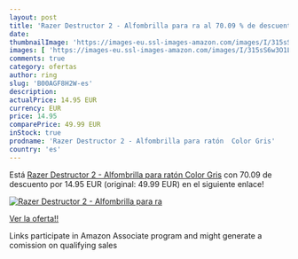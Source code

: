 ```yaml
---
layout: post
title: 'Razer Destructor 2 - Alfombrilla para ra al 70.09 % de descuento'
date: 
thumbnailImage: 'https://images-eu.ssl-images-amazon.com/images/I/315sS6w3O1L._SL200_.jpg'
images: [ 'https://images-eu.ssl-images-amazon.com/images/I/315sS6w3O1L._SL200_.jpg' ]
comments: true
category: ofertas
author: ring
slug: 'B00AGF8H2W-es'
description:
actualPrice: 14.95 EUR
currency: EUR
price: 14.95
comparePrice: 49.99 EUR
inStock: true
prodname: 'Razer Destructor 2 - Alfombrilla para ratón  Color Gris'
country: 'es'
---
```


Está [Razer Destructor 2 - Alfombrilla para ratón  Color Gris](https://www.amazon.es/dp/B00AGF8H2W/?tag=tolees-21) con 70.09 de descuento por 14.95 EUR (original: 49.99 EUR) en el siguiente enlace!

[![Razer Destructor 2 - Alfombrilla para ra](https://images-eu.ssl-images-amazon.com/images/I/315sS6w3O1L._SL200_.jpg)](https://www.amazon.es/dp/B00AGF8H2W/?tag=tolees-21)

[Ver la oferta!!](https://www.amazon.es/dp/B00AGF8H2W/?tag=tolees-21)

Links participate in Amazon Associate program and might generate a comission on qualifying sales


